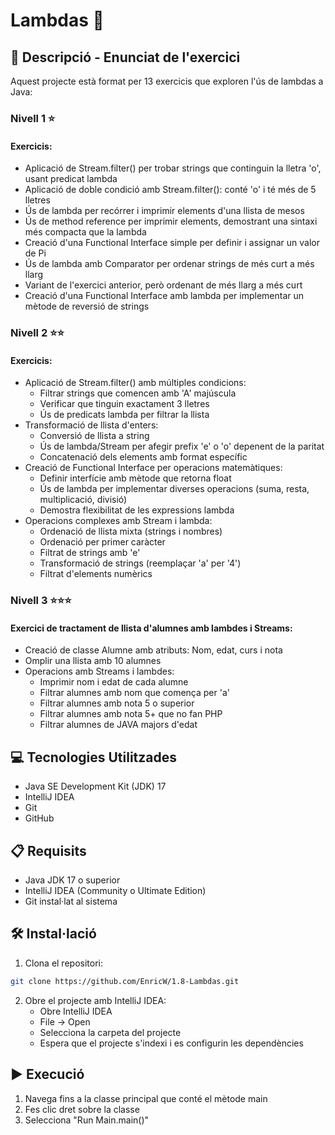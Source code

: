 # Lambdas 🎯

## 📄 Descripció - Enunciat de l'exercici

Aquest projecte està format per 13 exercicis que exploren l'ús de lambdas a Java:

### Nivell 1 ⭐
#### Exercicis:
- Aplicació de Stream.filter() per trobar strings que continguin la lletra 'o', usant predicat lambda
- Aplicació de doble condició amb Stream.filter(): conté 'o' i té més de 5 lletres
- Ús de lambda per recórrer i imprimir elements d'una llista de mesos
- Ús de method reference per imprimir elements, demostrant una sintaxi més compacta que la lambda
- Creació d'una Functional Interface simple per definir i assignar un valor de Pi
- Ús de lambda amb Comparator per ordenar strings de més curt a més llarg
- Variant de l'exercici anterior, però ordenant de més llarg a més curt
- Creació d'una Functional Interface amb lambda per implementar un mètode de reversió de strings

### Nivell 2 ⭐⭐
#### Exercicis:
- Aplicació de Stream.filter() amb múltiples condicions:
  - Filtrar strings que comencen amb 'A' majúscula
  - Verificar que tinguin exactament 3 lletres
  - Ús de predicats lambda per filtrar la llista
- Transformació de llista d'enters:
  - Conversió de llista a string
  - Ús de lambda/Stream per afegir prefix 'e' o 'o' depenent de la paritat
  - Concatenació dels elements amb format específic
- Creació de Functional Interface per operacions matemàtiques:
  - Definir interfície amb mètode que retorna float
  - Ús de lambda per implementar diverses operacions (suma, resta, multiplicació, divisió)
  - Demostra flexibilitat de les expressions lambda
- Operacions complexes amb Stream i lambda:
  - Ordenació de llista mixta (strings i nombres)
  - Ordenació per primer caràcter
  - Filtrat de strings amb 'e'
  - Transformació de strings (reemplaçar 'a' per '4')
  - Filtrat d'elements numèrics


### Nivell 3 ⭐⭐⭐
#### Exercici de tractament de llista d'alumnes amb lambdes i Streams:
- Creació de classe Alumne amb atributs: Nom, edat, curs i nota
- Omplir una llista amb 10 alumnes
- Operacions amb Streams i lambdes:
  - Imprimir nom i edat de cada alumne
  - Filtrar alumnes amb nom que comença per 'a'
  - Filtrar alumnes amb nota 5 o superior
  - Filtrar alumnes amb nota 5+ que no fan PHP
  - Filtrar alumnes de JAVA majors d'edat

## 💻 Tecnologies Utilitzades

- Java SE Development Kit (JDK) 17
- IntelliJ IDEA
- Git
- GitHub

## 📋 Requisits

- Java JDK 17 o superior
- IntelliJ IDEA (Community o Ultimate Edition)
- Git instal·lat al sistema

## 🛠️ Instal·lació

1. Clona el repositori:
```bash
git clone https://github.com/EnricW/1.8-Lambdas.git
```

2. Obre el projecte amb IntelliJ IDEA:
   - Obre IntelliJ IDEA
   - File -> Open
   - Selecciona la carpeta del projecte
   - Espera que el projecte s'indexi i es configurin les dependències

## ▶️ Execució

1. Navega fins a la classe principal que conté el mètode main
2. Fes clic dret sobre la classe
3. Selecciona "Run Main.main()"
